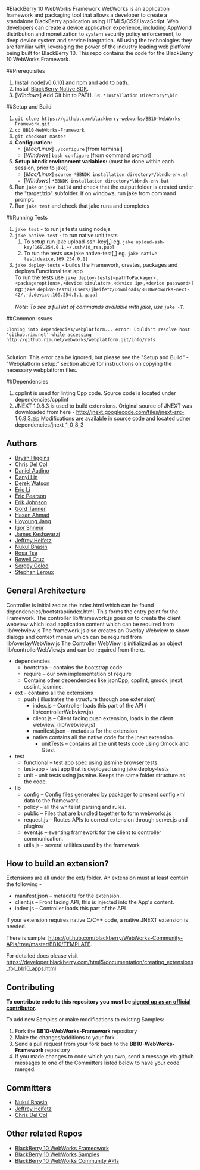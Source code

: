 #BlackBerry 10 WebWorks Framework
WebWorks is an application framework and packaging tool that allows a developer to create a standalone BlackBerry application using HTML5/CSS/JavaScript.  Web developers can create a device application experience, including AppWorld distribution and monetization to system security policy enforcement, to deep device system and service integration. All using the technologies they are familiar with, leveraging the power of the industry leading web platform being built for BlackBerry 10.
This repo contains the code for the BlackBerry 10 WebWorks Framework.

##Prerequisites
1. Install [node[v0.6.10] and npm](http://nodejs.org/dist/v0.6.10/) and add to path.
2. Install [BlackBerry Native SDK](https://bdsc.webapps.blackberry.com/native/).
3. [*Windows*] Add Git bin to PATH. i.e. `*Installation Directory*\bin`

##Setup and Build
1. `git clone https://github.com/blackberry-webworks/BB10-WebWorks-Framework.git`
2. `cd BB10-WebWorks-Framework`
3. `git checkout master`
4. **Configuration:**
    - [*Mac/Linux*] `./configure` [from terminal]
    - [*Windows*] `bash configure` [from command prompt]
5. **Setup bbndk environment variables:** (must be done within each session, prior to jake)
    - [*Mac/Linux*] `source *BBNDK installation directory*/bbndk-env.sh`
    - [*Windows*] `*BBNDK installation directory*\bbndk-env.bat`
6. Run `jake` or `jake build` and check that the output folder is created under the "target/zip" subfolder. If on windows, run jake from command prompt.
8. Run `jake test` and check that jake runs and completes

##Running Tests
1. `jake test`  - to run js tests using nodejs
2. `jake native-test` - to run native unit tests
    1. To setup run jake upload-ssh-key[<IP>,<ssh public key location>] eg. `jake upload-ssh-key[169.254.0.1,~/.ssh/id_rsa.pub]`
    2. To run the tests use jake native-test[<device or simulator>,<IP>] eg. `jake native-test[device,169.254.0.1]`
3. `jake deploy-tests` - builds the Framework, creates, packages and deploys Functional test app<br />
       To run the tests use `jake deploy-tests[<pathToPackager>,<packageroptions>,<device|simulator>,<device ip>,<device password>]`<br />
       eg: `jake deploy-tests[/Users/jheifetz/Downloads/BB10webworks-next-42/,-d,device,169.254.0.1,qaqa]`<br /><br />
*Note: To see a full list of commands available with jake, use `jake -T`.*

##Common issues
 ```
Cloning into dependencies/webplatform... error: Couldn't resolve host 'github.rim.net' while accessing
http://github.rim.net/webworks/webplatform.git/info/refs
```
<br />
Solution: This error can be ignored, but please see the "Setup and Build" - "Webplatform setup:" section above for instructions on copying the necessary webplatform files.

##Dependencies
1. cpplint is used for linting Cpp code. Source code is located under dependencies/cpplint
2. JNEXT 1.0.8.3 is used to build extensions.
Original source of JNEXT was downloaded from here - http://jnext.googlecode.com/files/jnext-src-1.0.8.3.zip
Modifications are available in source code and located udner dependencies/jnext_1_0_8_3

## Authors
* [Bryan Higgins](http://github.com/bryanhiggins)
* [Chris Del Col](http://github.com/cdelcol)
* [Daniel Audino](http://github.com/danielaudino)
* [Danyi Lin](http://github.com/dylin)
* [Derek Watson](http://github.com/derek-watson)
* [Eric Li](http://github.com/ericleili)
* [Eric Pearson](http://github.com/pagey)
* [Erik Johnson](http://github.com/erikj54)
* [Gord Tanner](http://github.com/gtanner)
* [Hasan Ahmad](http://github.com/haahmad)
* [Hoyoung Jang](http://github.com/hoyoungjang)
* [Igor Shneur](http://github.com/ishneur)
* [James Keshavarzi](http://github.com/jkeshavarzi)
* [Jeffrey Heifetz](http://github.com/jeffheifetz)
* [Nukul Bhasin](http://github.com/nukulb)
* [Rosa Tse](http://github.com/rwmtse)
* [Rowell Cruz](http://github.com/rcruz)
* [Sergey Golod](http://github.com/tohman)
* [Stephan Leroux](http://github.com/sleroux)

## General Architecture
Controller is initialized as the index.html which can be found dependencies/bootstrap/index.html. This forms the entry point for the Framework.
The controller lib/framework.js goes on to create the client webview which load application content which can be required from lib/webview.js
The framework.js also creates an Overlay Webview to show dialogs and context menus which can be required from lib/overlayWebView.js
The Controller WebView is initialized as an object lib/controllerWebView.js and can be required from there.

- dependencies
    - bootstrap – contains the bootstrap code.
    - require – our own implementation of require
    - Contains other dependencies like jsonCpp, cpplint, gmock, jnext, csslint, jasmine.
- ext -  contains all the extensions
    - push ( illustrates the structure through one extension)
        - index.js – Controller loads this part of the API ( lib/controllerWebview.js)
        - client.js – Client facing push extension, loads in the client webview. (lib/webview.js)
        - manifest.json – metadata for the extension
        - native  contains all the native code for the jnext extension.
            - unitTests – contains all the unit tests code using Gmock and Gtest
- test
    - functional – test app spec using jasmine browser tests.
    - test-app  - test app that is deployed using jake deploy-tests
    - unit – unit tests using jasmine. Keeps the same folder structure as the code.
- lib
    - config – Config files generated by packager to present config.xml data to the framework.
    - policy – all the whitelist parsing and rules.
    - public – Files that are bundled together to form webworks.js
    - request.js – Routes APIs to correct extension through server.js and plugins/
    - event.js – eventing framework for the client to controller communication.
    - utils.js – several utilities used by the framework


## How to build an extension?

Extensions are all under the ext/ folder. An extension must at least contain the following -
* manifest.json – metadata for the extension.
* client.js – Front facing API, this is injected into the App's content.
* index.js – Controller loads this part of the API

If your extension requires native C/C++ code, a native JNEXT extension is needed.

There is sample:  https://github.com/blackberry/WebWorks-Community-APIs/tree/master/BB10/TEMPLATE.

For detailed docs please visit
https://developer.blackberry.com/html5/documentation/creating_extensions_for_bb10_apps.html


## Contributing
**To contribute code to this repository you must be [signed up as an official contributor](http://blackberry.github.com/howToContribute.html).**

To add new Samples or make modifications to existing Samples:

1. Fork the **BB10-WebWorks-Framework** repository
2. Make the changes/additions to your fork
3. Send a pull request from your fork back to the **BB10-WebWorks-Framework** repository
4. If you made changes to code which you own, send a message via github messages to one of the Committers listed below to have your code merged.

## Committers
* [Nukul Bhasin](http://github.com/nukulb)
* [Jeffrey Heifetz](http://github.com/jeffheifetz)
* [Chris Del Col](http://github.com/cdelcol)

## Other related Repos
 * [BlackBerry 10 WebWorks Frameowork](https://github.com/blackberry/BB10-WebWorks-Framework)
 * [BlackBerry 10 WebWorks Samples](https://github.com/blackberry/BB10-WebWorks-Samples)
 * [BlackBerry 10 WebWorks Community APIs](https://github.com/blackberry/WebWorks-Community-APIs/tree/master/BB10)
